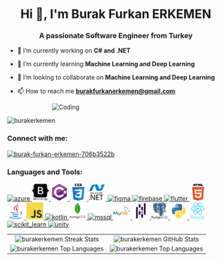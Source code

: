 
<h1 align="center">Hi 👋, I'm Burak Furkan ERKEMEN</h1>
<h3 align="center">A passionate Software Engineer from Turkey</h3>

- 🔭 I’m currently working on **C# and .NET**

- 🌱 I’m currently learning **Machine Learning and Deep Learning**

- 👯 I’m looking to collaborate on **Machine Learning and Deep Learning**

- 📫 How to reach me **burakfurkanerkemen@gmail.com**
<table>
  <t1>
    <img align="right" alt="Coding" width="400" src="https://media.tenor.com/rePDfDWO3XoAAAAd/hacking.gif"> 
  </t1>
</table>
<p align="left"> <img src="https://komarev.com/ghpvc/?username=burakerkemen&label=Profile%20views&color=0e75b6&style=flat" alt="burakerkemen" /> </p>

<h3 align="left">Connect with me:</h3>
<p align="left">
<a href="https://linkedin.com/in/burak-furkan-erkemen-706b3522b" target="blank"><img align="center" src="https://raw.githubusercontent.com/rahuldkjain/github-profile-readme-generator/master/src/images/icons/Social/linked-in-alt.svg" alt="burak-furkan-erkemen-706b3522b" height="30" width="40" /></a>
</p>

<h3 align="left">Languages and Tools:</h3>
<p align="left"> <a href="https://azure.microsoft.com/en-in/" target="_blank" rel="noreferrer"> <img src="https://www.vectorlogo.zone/logos/microsoft_azure/microsoft_azure-icon.svg" alt="azure" width="40" height="40"/> </a> <a href="https://getbootstrap.com" target="_blank" rel="noreferrer"> <img src="https://raw.githubusercontent.com/devicons/devicon/master/icons/bootstrap/bootstrap-plain-wordmark.svg" alt="bootstrap" width="40" height="40"/> </a> <a href="https://www.w3schools.com/cs/" target="_blank" rel="noreferrer"> <img src="https://raw.githubusercontent.com/devicons/devicon/master/icons/csharp/csharp-original.svg" alt="csharp" width="40" height="40"/> </a> <a href="https://www.w3schools.com/css/" target="_blank" rel="noreferrer"> <img src="https://raw.githubusercontent.com/devicons/devicon/master/icons/css3/css3-original-wordmark.svg" alt="css3" width="40" height="40"/> </a> <a href="https://dotnet.microsoft.com/" target="_blank" rel="noreferrer"> <img src="https://raw.githubusercontent.com/devicons/devicon/master/icons/dot-net/dot-net-original-wordmark.svg" alt="dotnet" width="40" height="40"/> </a> <a href="https://www.figma.com/" target="_blank" rel="noreferrer"> <img src="https://www.vectorlogo.zone/logos/figma/figma-icon.svg" alt="figma" width="40" height="40"/> </a> <a href="https://firebase.google.com/" target="_blank" rel="noreferrer"> <img src="https://www.vectorlogo.zone/logos/firebase/firebase-icon.svg" alt="firebase" width="40" height="40"/> </a> <a href="https://flutter.dev" target="_blank" rel="noreferrer"> <img src="https://www.vectorlogo.zone/logos/flutterio/flutterio-icon.svg" alt="flutter" width="40" height="40"/> </a> <a href="https://www.w3.org/html/" target="_blank" rel="noreferrer"> <img src="https://raw.githubusercontent.com/devicons/devicon/master/icons/html5/html5-original-wordmark.svg" alt="html5" width="40" height="40"/> </a> <a href="https://www.java.com" target="_blank" rel="noreferrer"> <img src="https://raw.githubusercontent.com/devicons/devicon/master/icons/java/java-original.svg" alt="java" width="40" height="40"/> </a> <a href="https://developer.mozilla.org/en-US/docs/Web/JavaScript" target="_blank" rel="noreferrer"> <img src="https://raw.githubusercontent.com/devicons/devicon/master/icons/javascript/javascript-original.svg" alt="javascript" width="40" height="40"/> </a> <a href="https://kotlinlang.org" target="_blank" rel="noreferrer"> <img src="https://www.vectorlogo.zone/logos/kotlinlang/kotlinlang-icon.svg" alt="kotlin" width="40" height="40"/> </a> <a href="https://www.mongodb.com/" target="_blank" rel="noreferrer"> <img src="https://raw.githubusercontent.com/devicons/devicon/master/icons/mongodb/mongodb-original-wordmark.svg" alt="mongodb" width="40" height="40"/> </a> <a href="https://www.microsoft.com/en-us/sql-server" target="_blank" rel="noreferrer"> <img src="https://www.svgrepo.com/show/303229/microsoft-sql-server-logo.svg" alt="mssql" width="40" height="40"/> </a> <a href="https://www.mysql.com/" target="_blank" rel="noreferrer"> <img src="https://raw.githubusercontent.com/devicons/devicon/master/icons/mysql/mysql-original-wordmark.svg" alt="mysql" width="40" height="40"/> </a> <a href="https://pandas.pydata.org/" target="_blank" rel="noreferrer"> <img src="https://raw.githubusercontent.com/devicons/devicon/2ae2a900d2f041da66e950e4d48052658d850630/icons/pandas/pandas-original.svg" alt="pandas" width="40" height="40"/> </a> <a href="https://www.postgresql.org" target="_blank" rel="noreferrer"> <img src="https://raw.githubusercontent.com/devicons/devicon/master/icons/postgresql/postgresql-original-wordmark.svg" alt="postgresql" width="40" height="40"/> </a> <a href="https://www.python.org" target="_blank" rel="noreferrer"> <img src="https://raw.githubusercontent.com/devicons/devicon/master/icons/python/python-original.svg" alt="python" width="40" height="40"/> </a> <a href="https://reactjs.org/" target="_blank" rel="noreferrer"> <img src="https://raw.githubusercontent.com/devicons/devicon/master/icons/react/react-original-wordmark.svg" alt="react" width="40" height="40"/> </a> <a href="https://scikit-learn.org/" target="_blank" rel="noreferrer"> <img src="https://upload.wikimedia.org/wikipedia/commons/0/05/Scikit_learn_logo_small.svg" alt="scikit_learn" width="40" height="40"/> </a> <a href="https://unity.com/" target="_blank" rel="noreferrer"> <img src="https://www.vectorlogo.zone/logos/unity3d/unity3d-icon.svg" alt="unity" width="40" height="40"/> </a> </p>


<table>
  <tr weight="100%" height="100%" >
    <td align="center" >
      <img width="100%" height="%100" src="https://github-readme-streak-stats.herokuapp.com/?user=burakerkemen" alt="burakerkemen Streak Stats" />
    </td>
    <td align="center">
      <img width="100%" src="https://github-readme-stats.vercel.app/api?username=burakerkemen&show_icons=true&locale=en" alt="burakerkemen GitHub Stats" />
    </td>
  </tr>
  <tr weight="100%" height="100%">
    <td align="center" >
      <img width="100%" src="https://github-readme-stats.vercel.app/api/top-langs?username=burakerkemen&show_icons=true&locale=en&layout=compact" alt="burakerkemen Top Languages" />
    </td>
    <td style="display: flex; justify-content: center;">
      <img  width="100%" height="100%" src="https://media3.giphy.com/media/v1.Y2lkPTc5MGI3NjExZzd3NmN1ZzY3YnF5cDdram0wa3hsOWdnN252cnVkemg2Znd3dnRsbCZlcD12MV9pbnRlcm5hbF9naWZfYnlfaWQmY3Q9Zw/9LQHvkbIzTSLe/giphy.gif" alt="burakerkemen Top Languages" />
    </td>

  </tr>
</table>

